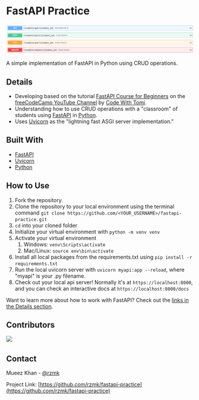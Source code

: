 # FastAPI Practice

![FastAPI Practice Docs Example](fastapi-practice-docs-example.png)

A simple implementation of FastAPI in Python using CRUD operations.

## Details

- Developing based on the tutorial [FastAPI Course for Beginners](https://www.youtube.com/watch?v=f7T48W0cwXM) on the [freeCodeCamp YouTube Channel](https://www.youtube.com/channel/UC8butISFwT-Wl7EV0hUK0BQ) by [Code With Tomi](https://www.youtube.com/c/CodeWithTomi).
- Understanding how to use CRUD operations with a "classroom" of students using [FastAPI](https://fastapi.tiangolo.com/) in [Python](https://www.python.org/).
- Uses [Uvicorn](https://www.uvicorn.org/) as the "lightning fast ASGI server implementation."

## Built With

- [FastAPI](https://fastapi.tiangolo.com/)
- [Uvicorn](https://www.uvicorn.org/)
- [Python](https://www.python.org/)

## How to Use

1. Fork the repository.
2. Clone the repository to your local environment using the terminal command ```git clone https://github.com/<YOUR_USERNAME>/fastapi-practice.git```
3. ```cd``` into your cloned folder
4. Initialize your virtual environment with ```python -m venv venv```
5. Activate your virtual environment
   1. Windows: ```venv\Scripts\activate```
   2. Mac/Linux: ```source env\bin\activate```
6. Install all local packages from the requirements.txt using ```pip install -r requirements.txt```
7. Run the local uvicorn server with ```uvicorn myapi:app --reload```, where "myapi" is your .py filename.
8. Check out your local api server! Normally it's at ```https://localhost:8000```, and you can check an interactive docs at ```https://localhost:8000/docs```

Want to learn more about how to work with FastAPI? Check out the [links in the Details section](#details).

## Contributors

<a
    href="https://github.com/rzmk/fastapi-practice/graphs/contributors">
  <img
        src="https://contrib.rocks/image?repo=rzmk/fastapi-practice" />
</a>

## Contact

Mueez Khan - [@rzmk](https://github.com/rzmk)

Project Link: [https://github.com/rzmk/fastapi-practice](https://github.com/rzmk/fastapi-practice)
